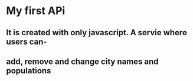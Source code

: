 # My first APi
## It is created with only javascript. A servie where users can- ##
## add, remove and change city names and populations ##
